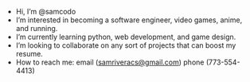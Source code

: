 - Hi, I’m @samcodo
- I’m interested in becoming a software engineer, video games, anime, and running.
- I’m currently learning python, web development, and game design.
- I’m looking to collaborate on any sort of projects that can boost my resume.
- How to reach me: email (samriveracs@gmail.com) phone (773-554-4413)

<!---
samcodo/samcodo is a ✨ special ✨ repository because its `README.md` (this file) appears on your GitHub profile.
You can click the Preview link to take a look at your changes.
--->
